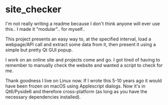 # site_checker

I'm not really writing a readme because I don't think anyone will ever use this.. I made it "modular".. for myself..

This project presents an easy way to, at the specified interval, load a webpage/API call and extract some data from it, then present it using a simple but pretty Qt GUI popup.

I work on an online site and projects come and go. I got tired of having to remember to manually check the website and wanted a script to check for me.

Thank goodness I live on Linux now. If I wrote this 5-10 years ago it would have been frozen on macOS using Applescript dialogs. Now it's in Qt6/Pyside6 and therefore cross-platform (as long as you have the necessary dependencies installed).
